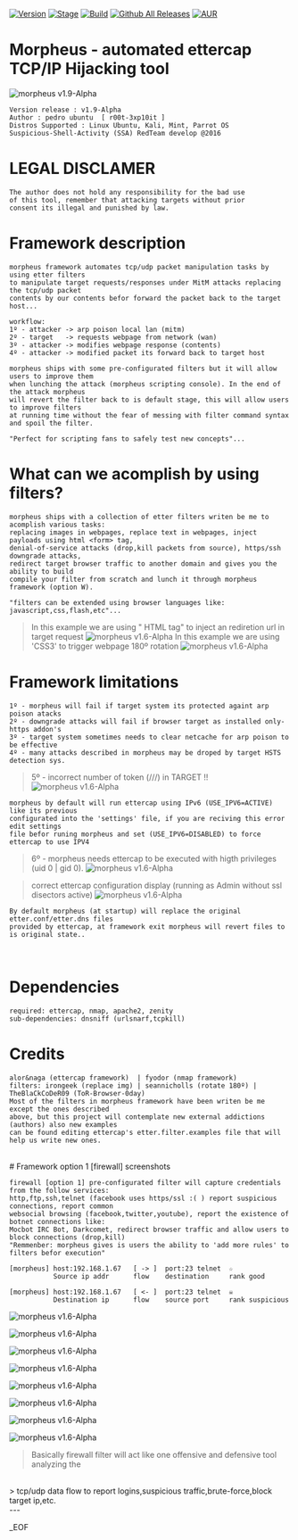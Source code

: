 [![Version](https://img.shields.io/badge/MORPHEUS-1.9-brightgreen.svg?maxAge=259200)]()
[![Stage](https://img.shields.io/badge/Release-developing-red.svg)]()
[![Build](https://img.shields.io/badge/Supported_OS-linux-orange.svg)]()
[![Github All Releases](https://img.shields.io/github/downloads/atom/atom/total.svg)]()
[![AUR](https://img.shields.io/aur/license/yaourt.svg)]()

# Morpheus - automated ettercap TCP/IP Hijacking tool
![morpheus v1.9-Alpha](https://dl.dropboxusercontent.com/u/21426454/morpheus-banner.png)

    Version release : v1.9-Alpha
    Author : pedro ubuntu  [ r00t-3xp10it ]
    Distros Supported : Linux Ubuntu, Kali, Mint, Parrot OS
    Suspicious-Shell-Activity (SSA) RedTeam develop @2016

# LEGAL DISCLAMER
    The author does not hold any responsibility for the bad use
    of this tool, remember that attacking targets without prior
    consent its illegal and punished by law.

# Framework description
    morpheus framework automates tcp/udp packet manipulation tasks by using etter filters
    to manipulate target requests/responses under MitM attacks replacing the tcp/udp packet
    contents by our contents befor forward the packet back to the target host...

    workflow:
    1º - attacker -> arp poison local lan (mitm)
    2º - target   -> requests webpage from network (wan)
    3º - attacker -> modifies webpage response (contents)
    4º - attacker -> modified packet its forward back to target host

    morpheus ships with some pre-configurated filters but it will allow users to improve them
    when lunching the attack (morpheus scripting console). In the end of the attack morpheus
    will revert the filter back to is default stage, this will allow users to improve filters
    at running time without the fear of messing with filter command syntax and spoil the filter.

    "Perfect for scripting fans to safely test new concepts"...


# What can we acomplish by using filters?
    morpheus ships with a collection of etter filters writen be me to acomplish various tasks:
    replacing images in webpages, replace text in webpages, inject payloads using html <form> tag,
    denial-of-service attacks (drop,kill packets from source), https/ssh downgrade attacks,
    redirect target browser traffic to another domain and gives you the ability to build
    compile your filter from scratch and lunch it through morpheus framework (option W).

    "filters can be extended using browser languages like: javascript,css,flash,etc"...


> In this example we are using "<head> HTML tag" to inject an rediretion url in target request
![morpheus v1.6-Alpha](https://dl.dropboxusercontent.com/u/21426454/morpheus-refresh.png)
> In this example we are using 'CSS3' to trigger webpage 180º rotation
![morpheus v1.6-Alpha](https://dl.dropboxusercontent.com/u/21426454/morpheus-css.png)


# Framework limitations
    1º - morpheus will fail if target system its protected againt arp poison atacks
    2º - downgrade attacks will fail if browser target as installed only-https addon's
    3º - target system sometimes needs to clear netcache for arp poison to be effective
    4º - many attacks described in morpheus may be droped by target HSTS detection sys.

> 5º - incorrect number of token (///) in TARGET !!
![morpheus v1.6-Alpha](https://dl.dropboxusercontent.com/u/21426454/morpheus-error1.png)

    morpheus by default will run ettercap using IPv6 (USE_IPV6=ACTIVE) like its previous
    configurated into the 'settings' file, if you are reciving this error edit settings
    file befor runing morpheus and set (USE_IPV6=DISABLED) to force ettercap to use IPV4

> 6º - morpheus needs ettercap to be executed with higth privileges (uid 0 | gid 0).
![morpheus v1.6-Alpha](https://dl.dropboxusercontent.com/u/21426454/morpheus-sslBug.png)

> correct ettercap configuration display (running as Admin without ssl disectors active)
![morpheus v1.6-Alpha](https://dl.dropboxusercontent.com/u/21426454/morpheus-sslBug3.png)

    By default morpheus (at startup) will replace the original etter.conf/etter.dns files
    provided by ettercap, at framework exit morpheus will revert files to is original state.. 

<br />

# Dependencies
    required: ettercap, nmap, apache2, zenity
    sub-dependencies: dnsniff (urlsnarf,tcpkill)

# Credits
    alor&naga (ettercap framework)  | fyodor (nmap framework)
    filters: irongeek (replace img) | seannicholls (rotate 180º) | TheBlaCkCoDeR09 (ToR-Browser-0day)
    Most of the filters in morpheus framework have been writen be me except the ones described
    above, but this project will contemplate new external addictions (authors) also new examples
    can be found editing ettercap's etter.filter.examples file that will help us write new ones.


<br />
# Framework option 1 [firewall] screenshots

    firewall [option 1] pre-configurated filter will capture credentials from the follow services:
    http,ftp,ssh,telnet (facebook uses https/ssl :( ) report suspicious connections, report common
    websocial browsing (facebook,twitter,youtube), report the existence of botnet connections like:
    Mocbot IRC Bot, Darkcomet, redirect browser traffic and allow users to block connections (drop,kill) 
    "Remmenber: morpheus gives is users the ability to 'add more rules' to filters befor execution"

    [morpheus] host:192.168.1.67   [ -> ]  port:23 telnet  ☆
               Source ip addr      flow    destination     rank good

    [morpheus] host:192.168.1.67   [ <- ]  port:23 telnet  ☠
               Destination ip      flow    source port     rank suspicious


![morpheus v1.6-Alpha](https://dl.dropboxusercontent.com/u/21426454/morpheus-uau4.png)

![morpheus v1.6-Alpha](https://dl.dropboxusercontent.com/u/21426454/morpheus-option9.png)

![morpheus v1.6-Alpha](https://dl.dropboxusercontent.com/u/21426454/morpheus-creds5.png)

![morpheus v1.6-Alpha](https://dl.dropboxusercontent.com/u/21426454/morpheus-creds2.png)

![morpheus v1.6-Alpha](https://dl.dropboxusercontent.com/u/21426454/morpheus-creds1.png)

![morpheus v1.6-Alpha](https://dl.dropboxusercontent.com/u/21426454/sidejacking.png)

![morpheus v1.6-Alpha](https://dl.dropboxusercontent.com/u/21426454/gtf.png)

![morpheus v1.6-Alpha](https://dl.dropboxusercontent.com/u/21426454/morpheus-ircbot.png)

> Basically firewall filter will act like one offensive and defensive tool analyzing the
<br />
> tcp/udp data flow to report logins,suspicious traffic,brute-force,block target ip,etc.

<br />
---


_EOF

